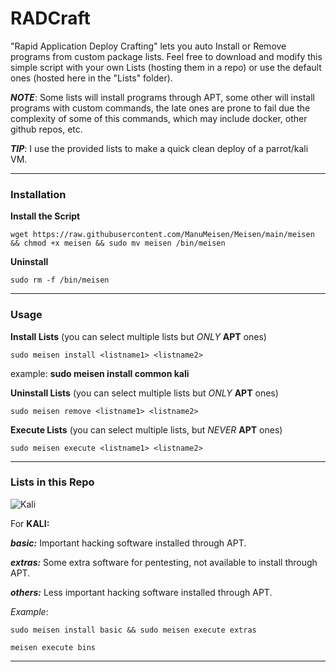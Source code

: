 # **RADCraft**
"Rapid Application Deploy Crafting" lets you auto Install or Remove programs from custom package lists.
Feel free to download and modify this simple script with your own Lists (hosting them in a repo) or use the default ones (hosted here in the "Lists" folder).

***NOTE***: Some lists will install programs through APT, some other will install programs with custom commands, the late ones are prone to fail due the complexity of some of this commands, which may include docker, other github repos, etc.

***TIP***: I use the provided lists to make a quick clean deploy of a parrot/kali VM.

------------------------------------------------------------

### **Installation** 

**Install the Script**
```
wget https://raw.githubusercontent.com/ManuMeisen/Meisen/main/meisen && chmod +x meisen && sudo mv meisen /bin/meisen
```

**Uninstall**
```
sudo rm -f /bin/meisen
```



---------------------------------------------------------

### **Usage**

**Install Lists** (you can select multiple lists but *ONLY* **APT** ones)
```
sudo meisen install <listname1> <listname2>
```
example: **sudo meisen install common kali**




**Uninstall Lists** (you can select multiple lists but *ONLY* **APT** ones)
```
sudo meisen remove <listname1> <listname2>
```



**Execute Lists** (you can select multiple lists, but *NEVER* **APT** ones)
```
sudo meisen execute <listname1> <listname2>
```


-----------------------------------------------------------------------

### **Lists in this Repo**
![Kali](https://raw.githubusercontent.com/ManuMeisen/scripts/main/kali.png)

For **KALI:**

***basic:*** Important hacking software installed through APT.

***extras:*** Some extra software for pentesting, not available to install through APT.

***others:*** Less important hacking software installed through APT.

*Example*: 
```
sudo meisen install basic && sudo meisen execute extras
```

```
meisen execute bins
```
------------------------------------------------------------------
